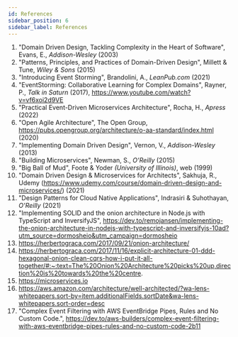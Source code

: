```yaml
---
id: References
sidebar_position: 6
sidebar_label: References
---
```


1. "Domain Driven Design, Tackling Complexity in the Heart of Software", Evans, E., _Addison-Wesley_ (2003) 
2. "Patterns, Principles, and Practices of Domain-Driven Design", Millett & Tune, _Wiley & Sons_ (2015)
3. "Introducing Event Storming", Brandolini, A., _LeanPub.com_ (2021)
4. "EventStorming: Collaborative Learning for Complex Domains", Rayner, P., _Talk in Saturn_ (2017), https://www.youtube.com/watch?v=vf6xoi2d9VE
5. "Practical Event-Driven Microservices Architecture", Rocha, H., _Apress_ (2022)
6. "Open Agile Architecture", The Open Group, https://pubs.opengroup.org/architecture/o-aa-standard/index.html (2020)
7. "Implementing Domain Driven Design", Vernon, V., _Addison-Wesley_ (2013)
8. "Building Microservices", Newman, S., _O'Reilly_ (2015)
9. "Big Ball of Mud", Foote & Yoder _(University of Illinois)_, web (1999)
10. "Domain Driven Design & Microservices for Architects", Sakhuja, R., Udemy (https://www.udemy.com/course/domain-driven-design-and-microservices/) (2021)
11. "Design Patterns for Cloud Native Applications", Indrasiri & Suhothayan, _O'Reilly_ (2021)
12. "Implementing SOLID and the onion architecture in Node.js with TypeScript and InversifyJS", https://dev.to/remojansen/implementing-the-onion-architecture-in-nodejs-with-typescript-and-inversifyjs-10ad?utm_source=dormosheio&utm_campaign=dormosheio
13. https://herbertograca.com/2017/09/21/onion-architecture/
14. https://herbertograca.com/2017/11/16/explicit-architecture-01-ddd-hexagonal-onion-clean-cqrs-how-i-put-it-all-together/#:~:text=The%20Onion%20Architecture%20picks%20up,direction%20is%20towards%20the%20centre.
15. https://microservices.io
16. https://aws.amazon.com/architecture/well-architected/?wa-lens-whitepapers.sort-by=item.additionalFields.sortDate&wa-lens-whitepapers.sort-order=desc
17. "Complex Event Filtering with AWS EventBridge Pipes, Rules and No Custom Code.", https://dev.to/aws-builders/complex-event-filtering-with-aws-eventbridge-pipes-rules-and-no-custom-code-2b11